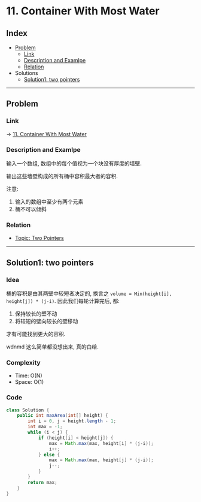 # 11. Container With Most Water

## Index

- [Problem](#problem)
  - [Link](#Link)
  - [Description and Examlpe](#description-and-examlpe)
  - [Relation](#relation)
- Solutions
  - [Solution1: two pointers](#solution1-two-pointers)

----

## Problem

### Link

-> [11. Container With Most Water][1]

### Description and Examlpe

输入一个数组, 数组中的每个值视为一个块没有厚度的墙壁.

输出这些墙壁构成的所有桶中容积最大者的容积.

注意:

1. 输入的数组中至少有两个元素
2. 桶不可以倾斜

### Relation

- [Topic: Two Pointers][2]

----

## Solution1: two pointers

### Idea

桶的容积是由其两壁中较短者决定的, 换言之 `volume = Min(height[i], height[j]) * (j-i)`. 因此我们每轮计算完后, 都:

1. 保持较长的壁不动
2. 将较短的壁向较长的壁移动

才有可能找到更大的容积.

wdnmd 这么简单都没想出来, 真的白给.

### Complexity

- Time: O(N)
- Space: O(1)

### Code

```java
class Solution {
    public int maxArea(int[] height) {
        int i = 0, j = height.length - 1;
        int max = -1;
        while (i < j) {
            if (height[i] < height[j]) {
                max = Math.max(max, height[i] * (j-i));
                i++;
            } else {
                max = Math.max(max, height[j] * (j-i));
                j--;
            }
        }
        return max;
    }
}
```

[1]: https://leetcode.com/problems/container-with-most-water/
[2]: ../topics/two-pointers.md

